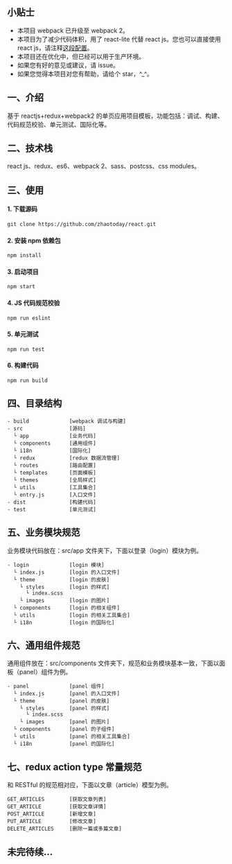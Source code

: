 ## 小贴士
- 本项目 webpack 已升级至 webpack 2。
- 本项目为了减少代码体积，用了 react-lite 代替 react js。您也可以直接使用 react js，请注释[这段配置](https://github.com/zhaotoday/react/blob/master/build/utils/base.config.js#L106)。
- 本项目还在优化中，但已经可以用于生产环境。
- 如果您有好的意见或建议，请 issue。
- 如果您觉得本项目对您有帮助，请给个 star，^_^。

## 一、介绍
基于 reactjs+redux+webpack2 的单页应用项目模板，功能包括：调试、构建、代码规范校验、单元测试、国际化等。

## 二、技术栈
react js、redux、es6、webpack 2、sass、postcss、css modules。

## 三、使用
#### 1. 下载源码
```
git clone https://github.com/zhaotoday/react.git
```
#### 2. 安装 npm 依赖包
```
npm install
```
#### 3. 启动项目
```
npm start
```
#### 4. JS 代码规范校验
```
npm run eslint
```
#### 5. 单元测试
```
npm run test
```
#### 6. 构建代码
```
npm run build
```

## 四、目录结构
```
- build             [webpack 调试与构建]
- src               [源码]
  └ app             [业务代码]
  └ components      [通用组件]
  └ i18n            [国际化]
  └ redux           [redux 数据流管理]
  └ routes          [路由配置]
  └ templates       [页面模板]
  └ themes          [全局样式]
  └ utils           [工具集合]
  └ entry.js        [入口文件]
- dist              [构建代码]
- test              [单元测试]
```

## 五、业务模块规范
业务模块代码放在：src/app 文件夹下，下面以登录（login）模块为例。

```
- login             [login 模块]
  └ index.js        [login 的入口文件]
  └ theme           [login 的皮肤]
    └ styles        [login 的样式]
      └ index.scss
    └ images        [login 的图片]
  └ components      [login 的相关组件]
  └ utils           [login 的相关工具集合]
  └ i18n            [login 的国际化]
```
## 六、通用组件规范
通用组件放在：src/components 文件夹下，规范和业务模块基本一致，下面以面板（panel）组件为例。
```
- panel             [panel 组件]
  └ index.js        [panel 的入口文件]
  └ theme           [panel 的皮肤]
    └ styles        [panel 的样式]
      └ index.scss
    └ images        [panel 的图片]
  └ components      [panel 的子组件]
  └ utils           [panel 的相关工具集合]
  └ i18n            [panel 的国际化]  
```
## 七、redux action type 常量规范
和 RESTful 的规范相对应，下面以文章（article）模型为例。
```
GET_ARTICLES        [获取文章列表]
GET_ARTICLE         [获取文章详情]
POST_ARTICLE        [新增文章]
PUT_ARTICLE         [修改文章]
DELETE_ARTICLES     [删除一篇或多篇文章]
```
## 未完待续...
